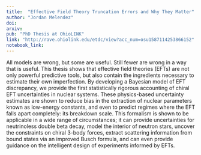 ```yaml
---
title:  "Effective Field Theory Truncation Errors and Why They Matter"
author: "Jordan Melendez"
doi: 
arxiv: 
pub: "PhD Thesis at OhioLINK"
link: "http://rave.ohiolink.edu/etdc/view?acc_num=osu1587114253866152"
notebook_link: 
---
```


All models are wrong, but some are useful. Still fewer are wrong in a way that is useful.
This thesis shows that effective field theories (EFTs) are not only powerful predictive tools, but also contain the ingredients necessary to estimate their own imperfection. By developing a Bayesian model of EFT discrepancy, we provide the first statistically rigorous accounting of chiral EFT uncertainties in nuclear systems. These physics-based uncertainty estimates are shown to reduce bias in the extraction of nuclear parameters known as low-energy constants, and even to predict regimes where the EFT falls apart completely: its breakdown scale. This formalism is shown to be applicable in a wide range of circumstances; it can provide uncertainties for neutrinoless double beta decay, model the interior of neutron stars, uncover the constraints on chiral 3-body forces, extract scattering information from bound states via an improved Busch formula, and can even provide guidance on the intelligent design of experiments informed by EFTs.